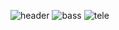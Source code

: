 ![header](https://capsule-render.vercel.app/api?type=waving&color=auto&height=300&section=header&text=Welcome!😊&desc=This%20is%20Seojin%20playground.%20&fontSize=90&descSize=30&fontColor=ffffff&fontAlignY=40)
![bass](https://i.ibb.co/B4tMvt1/bass.png)
![tele](https://i.ibb.co/K65D9n9/tele.png)
